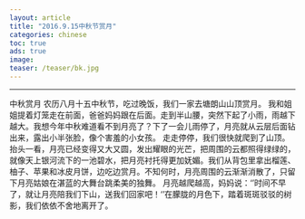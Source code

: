```yaml
---
layout: article
title: "2016.9.15中秋节赏月"
categories: chinese
toc: true
ads: true
image:
teaser: /teaser/bk.jpg
---
```


---

中秋赏月
      农历八月十五中秋节，吃过晚饭，我们一家去塘朗山山顶赏月。
我和姐姐提着灯笼走在前面，爸爸妈妈跟在后面。走到半山腰，突然下起了小雨，雨越下越大。我想今年中秋难道看不到月亮了？下了一会儿雨停了，月亮就从云层后面钻出来，露出小半张脸，像个害羞的小女孩。
      走走停停，我们很快就爬到了山顶。抬头一看，月亮已经变得又大又圆，发出耀眼的光芒，把周围的云都照得绿绿的，就像天上银河流下的一池碧水，把月亮衬托得更加妩媚。我们从背包里拿出榴莲、柚子、苹果和冰皮月饼，边吃边赏月。不知何时，月亮周围的云渐渐消散了，只留下月亮姑娘在湛蓝的大舞台跳柔美的独舞。
      月亮越爬越高，妈妈说：‘’时间不早了，就让月亮陪我们下山，送我们回家吧！‘’在朦胧的月色下，踏着斑斑驳驳的树影，我们依依不舍地离开了。



